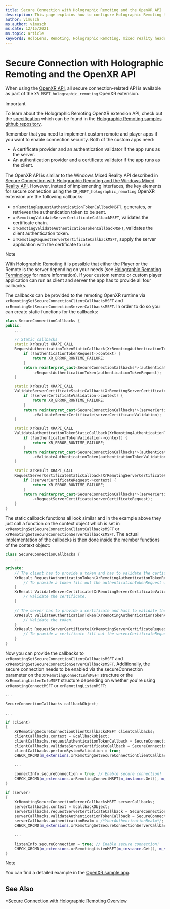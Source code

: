 ```yaml
---
title: Secure Connection with Holographic Remoting and the OpenXR API
description: This page explains how to configure Holographic Remoting to use encrypted and authenticated connections between player and remote apps with the OpenXR API.
author: vimusch
ms.author: vimusch
ms.date: 12/15/2021
ms.topic: article
keywords: HoloLens, Remoting, Holographic Remoting, mixed reality headset, windows mixed reality headset, virtual reality headset, security, authentication, server-to-client, OpenXR
---
```

# Secure Connection with Holographic Remoting and the OpenXR API

When using the [OpenXR API](openxr.md), all secure connection-related API is available as part of the `XR_MSFT_holographic_remoting` OpenXR extension.

> [!IMPORTANT]
> To learn about the Holographic Remoting OpenXR extension API, check out the [specification](https://htmlpreview.github.io/?https://github.com/microsoft/MixedReality-HolographicRemoting-Samples/blob/main/remote_openxr/specification.html) which can be found in the [Holographic Remoting samples github repository](https://github.com/microsoft/MixedReality-HolographicRemoting-Samples).

Remember that you need to implement custom remote and player apps if you want to enable connection security. Both of the custom apps need:

* A certificate provider and an authentication validator if the app runs as the server.
* An authentication provider and a certificate validator if the app runs as the client.

The OpenXR API is similar to the Windows Mixed Reality API described in [Secure Connection with Holographic Remoting and the Windows Mixed Reality API](holographic-remoting-secure-connection-wmr.md).
However, instead of implementing interfaces, the key elements for secure connection using the `XR_MSFT_holographic_remoting` OpenXR extension are the following callbacks:

* `xrRemotingRequestAuthenticationTokenCallbackMSFT`, generates, or retrieves the authentication token to be sent.
* `xrRemotingValidateServerCertificateCallbackMSFT`, validates the certificate chain.
* `xrRemotingValidateAuthenticationTokenCallbackMSFT`, validates the client authentication token.
* `xrRemotingRequestServerCertificateCallbackMSFT`, supply the server application with the certificate to use.

> [!NOTE]
> With Holographic Remoting it is possible that either the Player or the Remote is the server depending on your needs (see [Holographic Remoting Terminology](holographic-remoting-terminology.md) for more information). If your custom remote or custom player application can run as client and server the app has to provide all four callbacks.

The callbacks can be provided to the remoting OpenXR runtime via `xrRemotingSetSecureConnectionClientCallbacksMSFT` and `xrRemotingSetSecureConnectionServerCallbacksMSFT`.
In order to do so you can create static functions for the callbacks:

```cpp
class SecureConnectionCallbacks {
public:
    ...

    // Static callbacks
    static XrResult XRAPI_CALL
    RequestAuthenticationTokenStaticCallback(XrRemotingAuthenticationTokenRequestMSFT* authenticationTokenRequest) {
        if (!authenticationTokenRequest->context) {
            return XR_ERROR_RUNTIME_FAILURE;
        }
        return reinterpret_cast<SecureConnectionCallbacks*>(authenticationTokenRequest->context)
            ->RequestAuthenticationToken(authenticationTokenRequest);
    }

    static XrResult XRAPI_CALL
    ValidateServerCertificateStaticCallback(XrRemotingServerCertificateValidationMSFT* serverCertificateValidation) {
        if (!serverCertificateValidation->context) {
            return XR_ERROR_RUNTIME_FAILURE;
        }
        return reinterpret_cast<SecureConnectionCallbacks*>(serverCertificateValidation->context)
            ->ValidateServerCertificate(serverCertificateValidation);
    }

    static XrResult XRAPI_CALL
    ValidateAuthenticationTokenStaticCallback(XrRemotingAuthenticationTokenValidationMSFT* authenticationTokenValidation) {
        if (!authenticationTokenValidation->context) {
            return XR_ERROR_RUNTIME_FAILURE;
        }
        return reinterpret_cast<SecureConnectionCallbacks*>(authenticationTokenValidation->context)
            ->ValidateAuthenticationToken(authenticationTokenValidation);
    }

    static XrResult XRAPI_CALL
    RequestServerCertificateStaticCallback(XrRemotingServerCertificateRequestMSFT* serverCertificateRequest) {
        if (!serverCertificateRequest->context) {
            return XR_ERROR_RUNTIME_FAILURE;
        }
        return reinterpret_cast<SecureConnectionCallbacks*>(serverCertificateRequest->context)
            ->RequestServerCertificate(serverCertificateRequest);
    }
}
```

The static callback functions all look similar and in the example above they just call a function on the context object which is set in `xrRemotingSetSecureConnectionClientCallbacksMSFT` or `xrRemotingSetSecureConnectionServerCallbacksMSFT`. The actual implementation of the callbacks is then done inside the member functions of the context object:

```cpp
class SecureConnectionCallbacks {   
    ...

private:
    // The client has to provide a token and has to validate the certificate.
    XrResult RequestAuthenticationToken(XrRemotingAuthenticationTokenRequestMSFT* authenticationTokenRequest) {
        // To provide a token fill out the authenticationTokenRequest with your token.
    }
    XrResult ValidateServerCertificate(XrRemotingServerCertificateValidationMSFT* serverCertificateValidation) {
        // Validate the certificate.
    }

    // The server has to provide a certificate and hast to validate the token.
    XrResult ValidateAuthenticationToken(XrRemotingAuthenticationTokenValidationMSFT* authenticationTokenValidation) {
        // Validate the token.
    }
    XrResult RequestServerCertificate(XrRemotingServerCertificateRequestMSFT* serverCertificateRequest) {
        // To provide a certificate fill out the serverCertificateRequest with your certificate.
    }
}
```

Now you can provide the callbacks to `xrRemotingSetSecureConnectionClientCallbacksMSFT` and `xrRemotingSetSecureConnectionServerCallbacksMSFT`. Additionally, the secure connection needs to be enabled via the secureConnection parameter on the `XrRemotingConnectInfoMSFT` structure or the `XrRemotingListenInfoMSFT` structure depending on whether you're using `xrRemotingConnectMSFT` or `xrRemotingListenMSFT`:

```cpp
...

SecureConnectionCallbacks callbackObject;

...

if (client) 
{
    XrRemotingSecureConnectionClientCallbacksMSFT clientCallbacks;
    clientCallbacks.context = &callbackObject;
    clientCallbacks.requestAuthenticationTokenCallback = SecureConnectionCallbacks::RequestAuthenticationTokenStaticCallback;
    clientCallbacks.validateServerCertificateCallback = SecureConnectionCallbacks::ValidateServerCertificateStaticCallback;
    clientCallbacks.performSystemValidation = true;
    CHECK_XRCMD(m_extensions.xrRemotingSetSecureConnectionClientCallbacksMSFT(m_instance.Get(), m_systemId, &clientCallbacks));
    
    ...

    connectInfo.secureConnection = true; // Enable secure connection!
    CHECK_XRCMD(m_extensions.xrRemotingConnectMSFT(m_instance.Get(), m_systemId, &connectInfo));
}

if (server) 
{
    XrRemotingSecureConnectionServerCallbacksMSFT serverCallbacks;
    serverCallbacks.context = &callbackObject;
    serverCallbacks.requestServerCertificateCallback = SecureConnectionCallbacks::RequestServerCertificateStaticCallback;
    serverCallbacks.validateAuthenticationTokenCallback = SecureConnectionCallbacks::ValidateAuthenticationTokenStaticCallback;
    serverCallbacks.authenticationRealm = /*YourAuthenticationRealm*/;
    CHECK_XRCMD(m_extensions.xrRemotingSetSecureConnectionServerCallbacksMSFT(m_instance.Get(), m_systemId, &serverCallbacks));

    ...

    listenInfo.secureConnection = true; // Enable secure connection!
    CHECK_XRCMD(m_extensions.xrRemotingListenMSFT(m_instance.Get(), m_systemId, &listenInfo));
}
```

> [!NOTE]
> You can find a detailed example in the [OpenXR sample app](https://github.com/microsoft/MixedReality-HolographicRemoting-Samples).

## See Also

*[Secure Connection with Holographic Remoting Overview](holographic-remoting-secure-connection.md)